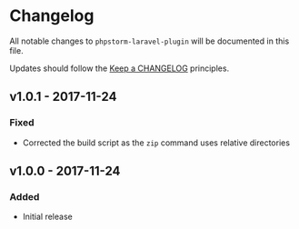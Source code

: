 # Changelog

All notable changes to `phpstorm-laravel-plugin` will be documented in this file.

Updates should follow the [Keep a CHANGELOG](http://keepachangelog.com/) principles.

## v1.0.1 - 2017-11-24

### Fixed
- Corrected the build script as the `zip` command uses relative directories

## v1.0.0 - 2017-11-24

### Added
- Initial release
